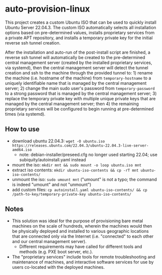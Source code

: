 # auto-provision-linux

This project creates a custom Ubuntu ISO that can be used to quickly install Ubuntu Server 22.04.3. The custom ISO automatically selects all installation options based on pre-determined values, installs proprietary services from a private APT repository, and installs a temporary private key for the initial reverse ssh tunnel creation.

After the installation and auto-run of the post-install script are finished, a reverse ssh tunnel will automatically be created to the pre-determined central management server (created by the installed proprietary services, via systemd), then the central management server will detect the tunnel creation and ssh to the machine through the provided tunnel to: 1) rename the machine (i.e. hostname of the machine) from `temporary-hostname` to a uniquely identifiable name that is managed by the central management server; 2) change the main sudo user's password from `temporary-password` to a strong password that is managed by the central management server; 3) replace the temporary private key with multiple unique private keys that are managed by the central management server; then 4) the remaining proprietary services will be configured to begin running at pre-determined times (via systemd).

## How to use

- download ubuntu 22.04.3: `wget -O ubuntu.iso https://releases.ubuntu.com/22.04.3/ubuntu-22.04.3-live-server-amd64.iso`
  - note: debian-installer/preseed.cfg no longer used starting 22.04; use subiquity/autoinstall.yaml instead
- mount the iso: `mkdir mnt && sudo mount -o loop ubuntu.iso mnt`
- extract iso contents: `mkdir ubuntu-iso-contents && cp -rT mnt ubuntu-iso-contents/`
- unmount the iso: `sudo umount mnt` ("umount" is not a typo; the command is indeed "umount" and not "unmount")
- add custom files: `cp autoinstall.yaml ubuntu-iso-contents/ && cp /path-to-key/temporary-private-key ubuntu-iso-contents/`

## Notes

- This solution was ideal for the purpose of provisioning bare metal machines on the scale of hundreds, wherein the machines would then be physically deployed and installed to various geographic locations that are connected only via the Internet (i.e. "connected" to each other and our central management server).
  - Different requirements may have called for different tools and methods (e.g. PXE boot server, etc.).
- The "proprietary services" include tools for remote troubleshooting and maintenance of machines, and interactive software services for use by users co-located with the deployed machines.